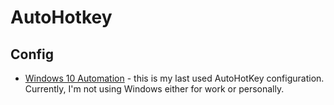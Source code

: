 # AutoHotkey 

## Config

- [Windows 10 Automation](https://gist.github.com/dewaka/c494543b4cd2a2dcd09cc5a6aa0f7517) - this is my last used AutoHotKey configuration. Currently, I'm not using Windows either for work or personally.
